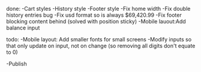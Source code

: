 done:
-Cart styles
-History style
-Footer style
-Fix home width
-Fix double history entries bug
-Fix usd format so is always $69,420.99
-Fix footer blocking content behind (solved with position sticky)
-Mobile lauout:Add balance input

todo:
-Mobile layout: Add smaller fonts for small screens
-Modify inputs so that only update on input, not on change (so removing all digits don't equate to 0)

-Publish
